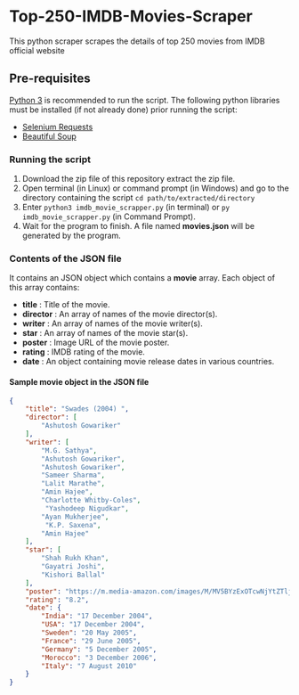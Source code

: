 # Top-250-IMDB-Movies-Scraper
This python scraper scrapes the details of top 250 movies from IMDB official website

## Pre-requisites
[Python 3](https://www.python.org/downloads/) is recommended to run the script.
The following python libraries must be installed (if not already done) prior running the script:
* [Selenium Requests](https://pypi.org/project/selenium-requests/)
* [Beautiful Soup](https://pypi.org/project/beautifulsoup4/)

### Running the script
1. Download the zip file of this repository extract the zip file.
2. Open terminal (in Linux) or command prompt (in Windows) and go to the directory containing the script `cd path/to/extracted/directory`
3. Enter `python3 imdb_movie_scrapper.py` (in terminal) or `py imdb_movie_scrapper.py` (in Command Prompt).
4. Wait for the program to finish. A file named **movies.json** will be generated by the program.

### Contents of the JSON file
It contains an JSON object which contains a **movie** array.
Each object of this array contains:
* **title** : Title of the movie.
* **director** : An array of names of the movie director(s).
* **writer** : An array of names of the movie writer(s).
* **star** : An array of names of the movie star(s).
* **poster** : Image URL of the movie poster.
* **rating** : IMDB rating of the movie.
* **date** : An object containing movie release dates in various countries.

#### Sample movie object in the JSON file
```json
{
    "title": "Swades (2004) ",
    "director": [
        "Ashutosh Gowariker"
    ],
    "writer": [
        "M.G. Sathya",
        "Ashutosh Gowariker",
        "Ashutosh Gowariker",
        "Sameer Sharma",
        "Lalit Marathe",
        "Amin Hajee",
        "Charlotte Whitby-Coles",
         "Yashodeep Nigudkar",
        "Ayan Mukherjee",
         "K.P. Saxena",
        "Amin Hajee"
    ],
    "star": [
        "Shah Rukh Khan",
        "Gayatri Joshi",
        "Kishori Ballal"
    ],
    "poster": "https://m.media-amazon.com/images/M/MV5BYzExOTcwNjYtZTljMC00YTQ2LWI2YjYtNWFlYzQ0YTJhNzJmXkEyXkFqcGdeQXVyNjQ2MjQ5NzM@._V1_UY268_CR2,0,182,268_AL__QL50.jpg",
    "rating": "8.2",
    "date": {
        "India": "17 December 2004",
        "USA": "17 December 2004",
        "Sweden": "20 May 2005",
        "France": "29 June 2005",
        "Germany": "5 December 2005",
        "Morocco": "3 December 2006",
        "Italy": "7 August 2010"
    }
}
```
